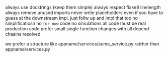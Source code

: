 always use docstrings (keep them simple)
always respect flake8 linelength 
always remove unused imports
never write placeholders even if you have to guess at the downstream impl, just follw up and impl that too 
no simplificatiosn no `for now` code no simulations all code must be real production code 
prefer small single function changes with all depend chaains resolved

we prefer a structure like appname/services/some_service.py ratrher than appname/services.py 